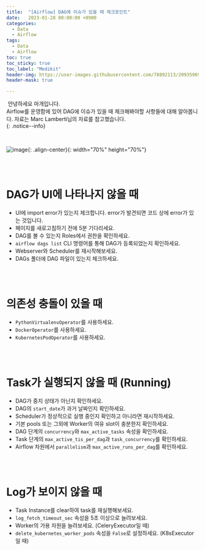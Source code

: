```yaml
---
title:  "[Airflow] DAG에 이슈가 있을 때 체크포인트"
date:   2023-01-28 00:00:00 +0900
categories:
  - Data
  - Airflow
tags:
  - Data
  - Airflow
toc: true
toc_sticky: true
toc_label: "Medikit"
header-img: https://user-images.githubusercontent.com/78892113/209359696-bdb63ef2-8e14-41f2-8e04-2c29049aeabf.png
header-mask: true

---
```


&nbsp;안녕하세요 마개입니다.  
Airflow를 운영함에 있어 DAG에 이슈가 있을 때 체크해봐야할 사항들에 대해 알아봅니다. 자료는 Marc Lamberti님의 자료를 참고했습니다.  
{: .notice--info}

<br>

![image](https://user-images.githubusercontent.com/78892113/209359696-bdb63ef2-8e14-41f2-8e04-2c29049aeabf.png){: .align-center}{: width="70%" height="70%"} 

<br><br>

# DAG가 UI에 나타나지 않을 때 

* UI에 import error가 있는지 체크합니다. error가 발견되면 코드 상에 error가 있는 것입니다.
* 페이지를 새로고침하기 전에 5분 기다리세요.
* DAG를 볼 수 있는지 Roles에서 권한을 확인하세요.
* `airflow dags list` CLI 명령어를 통해 DAG가 등록되었는지 확인하세요.
* Webserver와 Scheduler를 재시작해보세요.
* DAGs 폴더에 DAG 파일이 있는지 체크하세요.

<br><br>

# 의존성 충돌이 있을 때 

* `PythonVirtualenvOperator`를 사용하세요.
* `DockerOperator`를 사용하세요.
* `KubernetesPodOperator`를 사용하세요.

<br><br>

# Task가 실행되지 않을 때 (Running)

* DAG가 중지 상태가 아닌지 확인하세요.
* DAG의 `start_date`가 과거 날짜인지 확인하세요.
* Scheduler가 정상적으로 실행 중인지 확인하고 아니라면 재시작하세요.
* 기본 pools 또는 그외에 Worker의 여유 slot이 충분한지 확인하세요.
* DAG 단계의 `concurrency`와 `max_active_tasks` 속성을 확인하세요.
* Task 단계의 `max_active_tis_per_dag`과 `task_concurrency`를 확인하세요.
* Airflow 차원에서 `parallelism`과 `max_active_runs_per_dag`를 확인하세요.

<br><br>

# Log가 보이지 않을 때 

* Task Instance를 clear하여 task를 재실행해보세요.
* `log_fetch_timeout_sec` 속성을 5초 이상으로 늘려보세요.
* Worker의 가용 자원을 늘려보세요. (CeleryExecutor일 때)
* `delete_kubernetes_worker_pods` 속성을 `False`로 설정하세요. (K8sExecutor일 때)